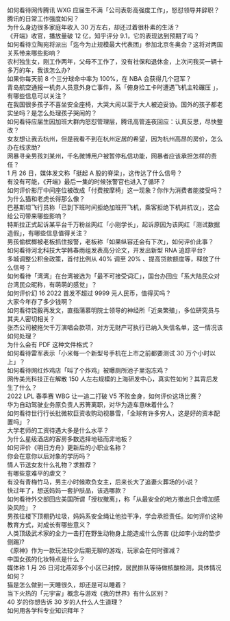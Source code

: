 如何看待网传腾讯 WXG 应届生不满「公司表彰高强度工作」，怒怼领导并辞职？腾讯的日常工作强度如何？  
为什么身边很多家庭年收入 30 万左右，却还过着很朴素的生活？  
《开端》收官，播放量破 12 亿，知乎评分 9.1，它的表现达到预期了吗？  
如何看待立陶宛将派出「迄今为止规模最大代表团」参加北京冬奥会？这将对两国关系带来哪些影响？  
农村独生女，刚工作两年，父母不工作了，没有社保和退休金，上次问我买一辆十多万的车，我该怎么办?  
如果你每天前 8 个三分球命中率为 100%，在 NBA 会获得几个冠军？  
青岛航空通报一机务人员意外身亡事件，系「俯身捡工卡时遭遇飞机主轮碾压 」，有哪些信息可以关注？  
在我国很多孩子不喜坐安全座椅，大哭大闹以至于大人被迫妥协。国外的孩子都老实坐吗？是怎么处理孩子哭闹的？  
如何看待应届生因加班大群内怒怼管理层，腾讯高管连夜回应：认真反思，尽快整改？  
女友想让我去杭州，但是我看不到在杭州定居的希望，因为杭州高昂的房价，怎么办在线求助?  
网暴寻亲男孩刘某州，千名微博用户被暂停私信功能，网暴者应该承担怎样的责任？  
1 月 26 日，媒体发文称「挺起 A 股的脊梁」，这传达了什么信号？  
有没有可能，《开端》最后一集的时候张警官也进入了循环？  
如何评价影厅中间座位被改成「付费按摩椅」这一现象？你作为消费者能接受吗？  
为什么猫和老虎长得那么像？  
巴基斯坦飞行员称「已到下班时间拒绝加班开飞机，乘客拒绝下机并抗议」，这会给公司带来哪些影响？  
特斯拉正式起诉某平台千万粉丝网红「小刚学长」，起诉原因为该网红「测试数据造假」，有哪些信息值得关注？  
男孩偷槟榔被老板抓住报警，老板称「如果纵容还会有下次」，如何评价此事？  
如何看待河北科技大学韩春雨组发表高分论文，开发出新型 RNA 追踪平台?  
多城调整公积金政策，首付比例从 40% 调至 20% 、提高贷款额度等，释放了什么信号？  
如何看待「湾湾」在台湾被选为「最不可接受词汇」，国台办回应「系大陆民众对台湾民众昵称，有萌萌的感觉」？  
如何评价幻 16 2022 首发不超过 9999 元人民币，值得买吗？  
大家今年存了多少钱啊？  
如何看待饶毅再发文，直指蒲慕明院士领导的神经所「近亲繁殖」，多位研究员与其夫人密切相关？  
张杰公司被拖欠千万演唱会款项，对方无财产可执行已纳入失信名单，这一情况该如何处理？  
为什么会有 PDF 这种文件格式？  
如何看待雷军表示「小米每一个新型号手机在上市之前都要测试 30 万个小时以上」？  
如何看待网红炸鸡店「叫了个炸鸡」被曝厕所池子里泡冻鸡？  
网传美光科技正在解散 150 人左右规模的上海研发中心，真实性如何？其背后发生了什么？  
2022 LPL 春季赛 WBG 让一追二打破 V5 不败金身，如何评价这场比赛？  
华为自动驾驶业务原负责人苏箐离职，对华为造车意味着什么？  
如何看待世行行长批微软巨资收购动视暴雪，「全球有许多穷人，这是好的资本配置吗」？  
大学老师的工资待遇大多是什么水平？  
为什么星级酒店的客房多数选择地毯而非地板？  
如何评价《明日方舟》更新后的小职业名称？  
你会在意你以后对象的学历吗？  
情人节送女友什么礼物？求推荐？  
有哪些意难平的虐文？  
有没有青梅竹马，男主小时候欺负女主，后来长大了追妻火葬场的小说？  
快过年了，想送妈妈一套护肤品，该选哪款？  
如何看待外交部回应美国所谓「授权撤离」，称「从最安全的地方撤出只会增加感染风险」？  
男孩往楼下顶棚扔垃圾，妈妈系安全绳让他捡干净，学会承担责任。如何评价这种教育方式，对成长有哪些意义？  
人类顶级武术家的全力一击打在野生动物身上能造成什么伤害 (比如李小龙的垫步侧踢)?  
《原神》作为一款玩法较少后期无聊的游戏，玩家会在何时骤减？  
中国女孩的化妆特点是什么？  
媒体称 1 月 26 日河北燕郊多个小区已封控，居民排队等待做核酸检测，具体情况如何？  
猫是怎么做到一天睡很久，却还是可以睡着？  
当下火热的「元宇宙」概念与游戏《我的世界》有什么区别？  
40 岁的你想告诉 30 岁的人什么人生道理？  
如何用各学科专业知识拜年？  
